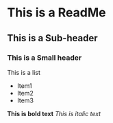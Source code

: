 # This is a ReadMe

## This is a Sub-header

### This is a Small header

This is a list
* Item1
* Item2
* Item3

**This is bold text**
*This is italic text*



